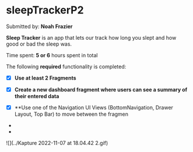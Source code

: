 # sleepTrackerP2



Submitted by: **Noah Frazier**

**Sleep Tracker** is an app that lets our track how long you slept and how good
or bad the sleep was.

Time spent: **5 or 6** hours spent in total


The following **required** functionality is completed:

- [x] **Use at least 2 Fragments**
- [x] **Create a new dashboard fragment where users can see a summary of their entered data**
- [x] **Use one of the Navigation UI Views (BottomNavigation, Drawer Layout, Top Bar) to move between the fragmen



- 
- 
![](../Kapture 2022-11-07 at 18.04.42 2.gif)